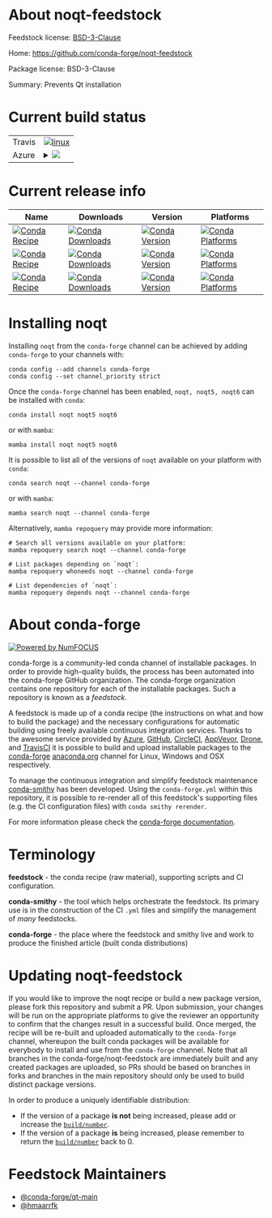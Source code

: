 About noqt-feedstock
====================

Feedstock license: [BSD-3-Clause](https://github.com/conda-forge/noqt-feedstock/blob/main/LICENSE.txt)

Home: https://github.com/conda-forge/noqt-feedstock

Package license: BSD-3-Clause

Summary: Prevents Qt installation

Current build status
====================


<table><tr>
    <td>Travis</td>
    <td>
      <a href="https://app.travis-ci.com/conda-forge/noqt-feedstock">
        <img alt="linux" src="https://img.shields.io/travis/com/conda-forge/noqt-feedstock/main.svg?label=Linux">
      </a>
    </td>
  </tr>
    
  <tr>
    <td>Azure</td>
    <td>
      <details>
        <summary>
          <a href="https://dev.azure.com/conda-forge/feedstock-builds/_build/latest?definitionId=23738&branchName=main">
            <img src="https://dev.azure.com/conda-forge/feedstock-builds/_apis/build/status/noqt-feedstock?branchName=main">
          </a>
        </summary>
        <table>
          <thead><tr><th>Variant</th><th>Status</th></tr></thead>
          <tbody><tr>
              <td>linux_64</td>
              <td>
                <a href="https://dev.azure.com/conda-forge/feedstock-builds/_build/latest?definitionId=23738&branchName=main">
                  <img src="https://dev.azure.com/conda-forge/feedstock-builds/_apis/build/status/noqt-feedstock?branchName=main&jobName=linux&configuration=linux%20linux_64_" alt="variant">
                </a>
              </td>
            </tr><tr>
              <td>linux_aarch64</td>
              <td>
                <a href="https://dev.azure.com/conda-forge/feedstock-builds/_build/latest?definitionId=23738&branchName=main">
                  <img src="https://dev.azure.com/conda-forge/feedstock-builds/_apis/build/status/noqt-feedstock?branchName=main&jobName=linux&configuration=linux%20linux_aarch64_" alt="variant">
                </a>
              </td>
            </tr><tr>
              <td>linux_ppc64le</td>
              <td>
                <a href="https://dev.azure.com/conda-forge/feedstock-builds/_build/latest?definitionId=23738&branchName=main">
                  <img src="https://dev.azure.com/conda-forge/feedstock-builds/_apis/build/status/noqt-feedstock?branchName=main&jobName=linux&configuration=linux%20linux_ppc64le_" alt="variant">
                </a>
              </td>
            </tr><tr>
              <td>osx_64</td>
              <td>
                <a href="https://dev.azure.com/conda-forge/feedstock-builds/_build/latest?definitionId=23738&branchName=main">
                  <img src="https://dev.azure.com/conda-forge/feedstock-builds/_apis/build/status/noqt-feedstock?branchName=main&jobName=osx&configuration=osx%20osx_64_" alt="variant">
                </a>
              </td>
            </tr><tr>
              <td>win_64</td>
              <td>
                <a href="https://dev.azure.com/conda-forge/feedstock-builds/_build/latest?definitionId=23738&branchName=main">
                  <img src="https://dev.azure.com/conda-forge/feedstock-builds/_apis/build/status/noqt-feedstock?branchName=main&jobName=win&configuration=win%20win_64_" alt="variant">
                </a>
              </td>
            </tr>
          </tbody>
        </table>
      </details>
    </td>
  </tr>
</table>

Current release info
====================

| Name | Downloads | Version | Platforms |
| --- | --- | --- | --- |
| [![Conda Recipe](https://img.shields.io/badge/recipe-noqt-green.svg)](https://anaconda.org/conda-forge/noqt) | [![Conda Downloads](https://img.shields.io/conda/dn/conda-forge/noqt.svg)](https://anaconda.org/conda-forge/noqt) | [![Conda Version](https://img.shields.io/conda/vn/conda-forge/noqt.svg)](https://anaconda.org/conda-forge/noqt) | [![Conda Platforms](https://img.shields.io/conda/pn/conda-forge/noqt.svg)](https://anaconda.org/conda-forge/noqt) |
| [![Conda Recipe](https://img.shields.io/badge/recipe-noqt5-green.svg)](https://anaconda.org/conda-forge/noqt5) | [![Conda Downloads](https://img.shields.io/conda/dn/conda-forge/noqt5.svg)](https://anaconda.org/conda-forge/noqt5) | [![Conda Version](https://img.shields.io/conda/vn/conda-forge/noqt5.svg)](https://anaconda.org/conda-forge/noqt5) | [![Conda Platforms](https://img.shields.io/conda/pn/conda-forge/noqt5.svg)](https://anaconda.org/conda-forge/noqt5) |
| [![Conda Recipe](https://img.shields.io/badge/recipe-noqt6-green.svg)](https://anaconda.org/conda-forge/noqt6) | [![Conda Downloads](https://img.shields.io/conda/dn/conda-forge/noqt6.svg)](https://anaconda.org/conda-forge/noqt6) | [![Conda Version](https://img.shields.io/conda/vn/conda-forge/noqt6.svg)](https://anaconda.org/conda-forge/noqt6) | [![Conda Platforms](https://img.shields.io/conda/pn/conda-forge/noqt6.svg)](https://anaconda.org/conda-forge/noqt6) |

Installing noqt
===============

Installing `noqt` from the `conda-forge` channel can be achieved by adding `conda-forge` to your channels with:

```
conda config --add channels conda-forge
conda config --set channel_priority strict
```

Once the `conda-forge` channel has been enabled, `noqt, noqt5, noqt6` can be installed with `conda`:

```
conda install noqt noqt5 noqt6
```

or with `mamba`:

```
mamba install noqt noqt5 noqt6
```

It is possible to list all of the versions of `noqt` available on your platform with `conda`:

```
conda search noqt --channel conda-forge
```

or with `mamba`:

```
mamba search noqt --channel conda-forge
```

Alternatively, `mamba repoquery` may provide more information:

```
# Search all versions available on your platform:
mamba repoquery search noqt --channel conda-forge

# List packages depending on `noqt`:
mamba repoquery whoneeds noqt --channel conda-forge

# List dependencies of `noqt`:
mamba repoquery depends noqt --channel conda-forge
```


About conda-forge
=================

[![Powered by
NumFOCUS](https://img.shields.io/badge/powered%20by-NumFOCUS-orange.svg?style=flat&colorA=E1523D&colorB=007D8A)](https://numfocus.org)

conda-forge is a community-led conda channel of installable packages.
In order to provide high-quality builds, the process has been automated into the
conda-forge GitHub organization. The conda-forge organization contains one repository
for each of the installable packages. Such a repository is known as a *feedstock*.

A feedstock is made up of a conda recipe (the instructions on what and how to build
the package) and the necessary configurations for automatic building using freely
available continuous integration services. Thanks to the awesome service provided by
[Azure](https://azure.microsoft.com/en-us/services/devops/), [GitHub](https://github.com/),
[CircleCI](https://circleci.com/), [AppVeyor](https://www.appveyor.com/),
[Drone](https://cloud.drone.io/welcome), and [TravisCI](https://travis-ci.com/)
it is possible to build and upload installable packages to the
[conda-forge](https://anaconda.org/conda-forge) [anaconda.org](https://anaconda.org/)
channel for Linux, Windows and OSX respectively.

To manage the continuous integration and simplify feedstock maintenance
[conda-smithy](https://github.com/conda-forge/conda-smithy) has been developed.
Using the ``conda-forge.yml`` within this repository, it is possible to re-render all of
this feedstock's supporting files (e.g. the CI configuration files) with ``conda smithy rerender``.

For more information please check the [conda-forge documentation](https://conda-forge.org/docs/).

Terminology
===========

**feedstock** - the conda recipe (raw material), supporting scripts and CI configuration.

**conda-smithy** - the tool which helps orchestrate the feedstock.
                   Its primary use is in the construction of the CI ``.yml`` files
                   and simplify the management of *many* feedstocks.

**conda-forge** - the place where the feedstock and smithy live and work to
                  produce the finished article (built conda distributions)


Updating noqt-feedstock
=======================

If you would like to improve the noqt recipe or build a new
package version, please fork this repository and submit a PR. Upon submission,
your changes will be run on the appropriate platforms to give the reviewer an
opportunity to confirm that the changes result in a successful build. Once
merged, the recipe will be re-built and uploaded automatically to the
`conda-forge` channel, whereupon the built conda packages will be available for
everybody to install and use from the `conda-forge` channel.
Note that all branches in the conda-forge/noqt-feedstock are
immediately built and any created packages are uploaded, so PRs should be based
on branches in forks and branches in the main repository should only be used to
build distinct package versions.

In order to produce a uniquely identifiable distribution:
 * If the version of a package **is not** being increased, please add or increase
   the [``build/number``](https://docs.conda.io/projects/conda-build/en/latest/resources/define-metadata.html#build-number-and-string).
 * If the version of a package **is** being increased, please remember to return
   the [``build/number``](https://docs.conda.io/projects/conda-build/en/latest/resources/define-metadata.html#build-number-and-string)
   back to 0.

Feedstock Maintainers
=====================

* [@conda-forge/qt-main](https://github.com/orgs/conda-forge/teams/qt-main/)
* [@hmaarrfk](https://github.com/hmaarrfk/)

